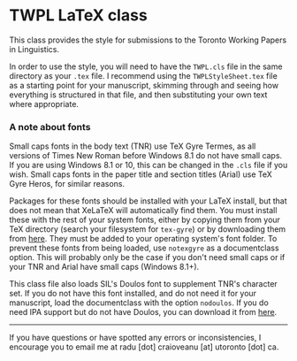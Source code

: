 # TWPL LaTeX class

This class provides the style for submissions to the Toronto Working Papers in Linguistics. 

In order to use the style, you will need to have the `TWPL.cls` file in the same directory as your `.tex` file. I recommend using the `TWPLStyleSheet.tex` file as a starting point for your manuscript, skimming through and seeing how everything is structured in that file, and then substituting your own text where appropriate.

### A note about fonts

Small caps fonts in the body text (TNR) use TeX Gyre Termes, as all versions of Times New Roman before Windows 8.1 do not have small caps. If you are using Windows 8.1 or 10, this can be changed in the `.cls` file if you wish.
Small caps fonts in the paper title and section titles (Arial) use TeX Gyre Heros, for similar reasons.

Packages for these fonts should be installed with your LaTeX install, but that does not mean that XeLaTeX will automatically find them. You must install these with the rest of your system fonts, either by copying them from your TeX directory (search your filesystem for `tex-gyre`) or by downloading them from [here](http://www.ctan.org/tex-archive/fonts/tex-gyre/fonts/opentype/public/tex-gyre "TeX Gyre fonts on CTAN"). They must be added to your operating system's font folder.
To prevent these fonts from being loaded, use `notexgyre` as a documentclass option. This will probably only be the case if you don't need small caps or if your TNR and Arial have small caps (Windows 8.1+).

This class file also loads SIL's Doulos font to supplement TNR's character set. If you do not have this font installed, and do not need it for your manuscript, load the documentclass with the option `nodoulos`. If you do need IPA support but do not have Doulos, you can download it from [here](http://scripts.sil.org/cms/scripts/page.php?site_id=nrsi&id=doulossil_download "Doulos SIL").


---

If you have questions or have spotted any errors or inconsistencies, I encourage you to email me at radu [dot] craioveanu [at] utoronto [dot] ca.
